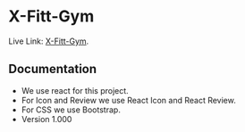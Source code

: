 # X-Fitt-Gym

Live Link: [X-Fitt-Gym](https://x-fitt-gym.web.app/).

## Documentation

* We use react for this project.
* For Icon and Review we use React Icon and React Review.
* For CSS we use Bootstrap.
* Version 1.000